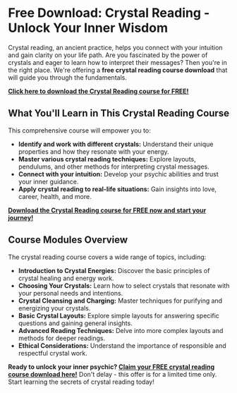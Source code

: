 # Free Download: Crystal Reading - Unlock Your Inner Wisdom

Crystal reading, an ancient practice, helps you connect with your intuition and gain clarity on your life path. Are you fascinated by the power of crystals and eager to learn how to interpret their messages? Then you're in the right place. We're offering a **free crystal reading course download** that will guide you through the fundamentals.

[**Click here to download the Crystal Reading course for FREE!**](https://udemywork.com/crystal-reading)

## What You'll Learn in This Crystal Reading Course

This comprehensive course will empower you to:

*   **Identify and work with different crystals:** Understand their unique properties and how they resonate with your energy.
*   **Master various crystal reading techniques:** Explore layouts, pendulums, and other methods for interpreting crystal messages.
*   **Connect with your intuition:** Develop your psychic abilities and trust your inner guidance.
*   **Apply crystal reading to real-life situations:** Gain insights into love, career, health, and more.

[**Download the Crystal Reading course for FREE now and start your journey!**](https://udemywork.com/crystal-reading)

## Course Modules Overview

The crystal reading course covers a wide range of topics, including:

*   **Introduction to Crystal Energies:** Discover the basic principles of crystal healing and energy work.
*   **Choosing Your Crystals:** Learn how to select crystals that resonate with your personal needs and intentions.
*   **Crystal Cleansing and Charging:** Master techniques for purifying and energizing your crystals.
*   **Basic Crystal Layouts:** Explore simple layouts for answering specific questions and gaining general insights.
*   **Advanced Reading Techniques:** Delve into more complex layouts and methods for deeper readings.
*   **Ethical Considerations:** Understand the importance of responsible and respectful crystal work.

**Ready to unlock your inner psychic? [Claim your FREE crystal reading course download here!](https://udemywork.com/crystal-reading)** Don't delay - this offer is for a limited time only. Start learning the secrets of crystal reading today!
